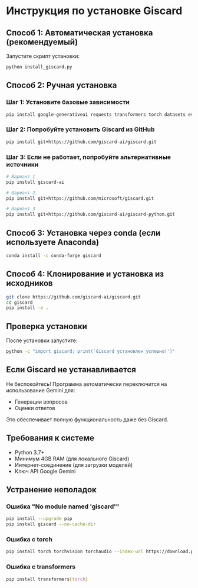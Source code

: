 # Инструкция по установке Giscard

## Способ 1: Автоматическая установка (рекомендуемый)

Запустите скрипт установки:
```bash
python install_giscard.py
```

## Способ 2: Ручная установка

### Шаг 1: Установите базовые зависимости
```bash
pip install google-generativeai requests transformers torch datasets evaluate
```

### Шаг 2: Попробуйте установить Giscard из GitHub
```bash
pip install git+https://github.com/giscard-ai/giscard.git
```

### Шаг 3: Если не работает, попробуйте альтернативные источники
```bash
# Вариант 1
pip install giscard-ai

# Вариант 2
pip install git+https://github.com/microsoft/giscard.git

# Вариант 3
pip install git+https://github.com/giscard-ai/giscard-python.git
```

## Способ 3: Установка через conda (если используете Anaconda)
```bash
conda install -c conda-forge giscard
```

## Способ 4: Клонирование и установка из исходников
```bash
git clone https://github.com/giscard-ai/giscard.git
cd giscard
pip install -e .
```

## Проверка установки

После установки запустите:
```bash
python -c "import giscard; print('Giscard установлен успешно!')"
```

## Если Giscard не устанавливается

Не беспокойтесь! Программа автоматически переключится на использование Gemini для:
- Генерации вопросов
- Оценки ответов

Это обеспечивает полную функциональность даже без Giscard.

## Требования к системе

- Python 3.7+
- Минимум 4GB RAM (для локального Giscard)
- Интернет-соединение (для загрузки моделей)
- Ключ API Google Gemini

## Устранение неполадок

### Ошибка "No module named 'giscard'"
```bash
pip install --upgrade pip
pip install giscard --no-cache-dir
```

### Ошибка с torch
```bash
pip install torch torchvision torchaudio --index-url https://download.pytorch.org/whl/cpu
```

### Ошибка с transformers
```bash
pip install transformers[torch]
``` 